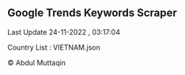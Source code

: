 

## Google Trends Keywords Scraper 
 
Last Update 24-11-2022 , 03:17:04

Country List :
VIETNAM.json



© Abdul Muttaqin 
